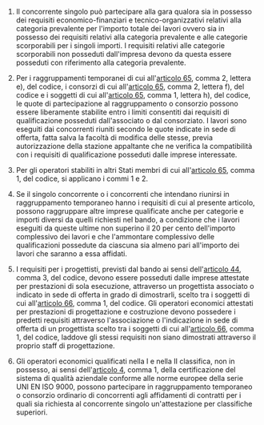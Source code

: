 1. Il concorrente singolo può partecipare alla gara qualora sia in possesso dei requisiti economico-finanziari e tecnico-organizzativi relativi alla categoria prevalente per l'importo totale dei lavori ovvero sia in possesso dei requisiti relativi alla categoria prevalente e alle categorie scorporabili per i singoli importi. I requisiti relativi alle categorie scorporabili non posseduti dall'impresa devono da questa essere posseduti con riferimento alla categoria prevalente.

2. Per i raggruppamenti temporanei di cui all'[articolo 65](/index.html?article=articolo-65&version=1), comma 2, lettera e), del codice, i consorzi di cui all'[articolo 65](/index.html?article=articolo-65&version=1), comma 2, lettera f), del codice e i soggetti di cui all'[articolo 65](/index.html?article=articolo-65&version=1), comma 1, lettera h), del codice, le quote di partecipazione al raggruppamento o consorzio possono essere liberamente stabilite entro i limiti consentiti dai requisiti di qualificazione posseduti dall'associato o dal consorziato. I lavori sono eseguiti dai concorrenti riuniti secondo le quote indicate in sede di offerta, fatta salva la facoltà di modifica delle stesse, previa autorizzazione della stazione appaltante che ne verifica la compatibilità con i requisiti di qualificazione posseduti dalle imprese interessate.

3. Per gli operatori stabiliti in altri Stati membri di cui all'[articolo 65](/index.html?article=articolo-65&version=1), comma 1, del codice, si applicano i commi 1 e 2.

4. Se il singolo concorrente o i concorrenti che intendano riunirsi in raggruppamento temporaneo hanno i requisiti di cui al presente articolo, possono raggruppare altre imprese qualificate anche per categorie e importi diversi da quelli richiesti nel bando, a condizione che i lavori eseguiti da queste ultime non superino il 20 per cento dell'importo complessivo dei lavori e che l'ammontare complessivo delle qualificazioni possedute da ciascuna sia almeno pari all'importo dei lavori che saranno a essa affidati.

5. I requisiti per i progettisti, previsti dal bando ai sensi dell'[articolo 44](/index.html?article=articolo-44&version=1), comma 3, del codice, devono essere posseduti dalle imprese attestate per prestazioni di sola esecuzione, attraverso un progettista associato o indicato in sede di offerta in grado di dimostrarli, scelto tra i soggetti di cui all'[articolo 66](/index.html?article=articolo-66&version=1), comma 1, del codice. Gli operatori economici attestati per prestazioni di progettazione e costruzione devono possedere i predetti requisiti attraverso l'associazione o l'indicazione in sede di offerta di un progettista scelto tra i soggetti di cui all'[articolo 66](/index.html?article=articolo-66&version=1), comma 1, del codice, laddove gli stessi requisiti non siano dimostrati attraverso il proprio staff di progettazione.

6. Gli operatori economici qualificati nella I e nella II classifica, non in possesso, ai sensi dell'[articolo 4](/index.html?article=allegato-2.12-articolo-4&version=1), comma 1, della certificazione del sistema di qualità aziendale conforme alle norme europee della serie UNI EN ISO 9000, possono partecipare in raggruppamento temporaneo o consorzio ordinario di concorrenti agli affidamenti di contratti per i quali sia richiesta al concorrente singolo un'attestazione per classifiche superiori.